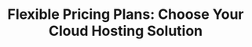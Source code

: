 ---
title: "Flexible Pricing Plans: Choose Your Cloud Hosting Solution"
description: Host on Your Own Cloud or Leverage Dataflow's Cloud
hostown: Host on your own cloud
hostdata: Host on dataflow cloud

owncloudplan:
   plan1:
      suggestion: Simple Pack
      planname: Free
      slogan: The basics for individuals and organizations
      cost: 0
      duration: 14 days free trail
      button: Join for free
      feature1: Centralized connection  
      feature2: Jupyter 
      feature3: Airflow 
      feature4: ADT 
      feature5: Dash app 
      
   plan2:
      suggestion: Recommended
      planname: Standard
      slogan: Advanced collaboration for individuals and organizations
      cost: 99
      duration: per user/month
      button: Continue with Team
      prevplan: Everything included in Free, plus...
      feature1: Centralized connection  
      feature2: Jupyter 
      feature3: Airflow 
      feature4: ADT 
      feature5: Dash app 
      feature6: Required reviewers
      feature7: Pages and Wikis 
      feature8: Environment deployment branches and secrets
      addonshead: Featured add-ons
      addon1: GitHub Copilot Access
      addon2: Web-based support

   plan3:
      suggestion: Most Popular
      planname: Premium
      slogan: Security, compliance, and flexible deployment
      cost: 199
      duration: per user/month
      button: Continue with Team
      prevplan: Everything included in Team, plus...
      feature1: Centralized connection  
      feature2: Jupyter 
      feature3: Airflow 
      feature4: ADT 
      feature5: Dash app 
      feature6: Required reviewers
      feature7: Pages and Wikis 
      feature8: Environment deployment branches and secrets
      feature9: SAML single sign-on
      feature10: Pages and Wikis 
      feature11: GitHub Connect
      addonshead: Exclusive add-ons
      addon1: GitHub Copilot Access
      addon2: Web-based support

datacloudplans:
   plan1:
      suggestion: Simple Pack
      planname: Free
      slogan: The basics for individuals and organizations
      cost: 0
      duration: 14 days free trail
      button: Join for free
      feature1: Setup cloud 
      feature2: Data infrastructure
      feature3: 100 prompts /hour
      feature4: Consultation

   plan2:
      suggestion: Most Popular
      planname: Premium
      slogan: Security, compliance, and flexible deployment
      message: For when your mission-critical software requires organization-wide security, compliance, and planning
      button: Contact us for pricing
      prevplan: Everything included in Team, plus...
      feature1: Centralized connection  
      feature2: Jupyter 
      feature3: Airflow 
      feature4: ADT 
      feature5: Dash app 
      feature6: Required reviewers
      feature7: Setup cloud 
      feature8: Data infrastructure
      feature9: 100 prompts /hour
      feature10: Consultation
      feature11: Team Collaboration
      addonshead: Exclusive add-ons
      addon1: GitHub Copilot Access
      addon2: Web-based support

heading: Compare Plan Features

table1:
    tablehead1: 
      title: Compare Plan Features
      description: The basics for individuals and organizations
    tablehead2:
       cost: Free
       button: choose this plan
    tablehead3: 
       cost: 99
       duration: /month
       button: choose this plan
    tablehead4:
       cost: 199
       duration: /month
       button: choose this plan
    feature1: Centralized connection management
    feature2: Stable connection management
    feature3: Jupyter
    feature4: Airflow
    feature5: Dash app
    feature6: Apache Spark
    feature7: Free 2hrs Consultation /month
    feature8: Email support
    feature9: Mobile support
    feature10: Response time

table2:
    tablehead1: 
      title: Compare Plan Features
      description: The basics for individuals and organizations
    tablehead2:
       cost: Free
       button: choose this plan
    tablehead3:
       cost: Contact us
       button: choose this plan
    feature1: Setup Cloud
    feature2: Consultation
    feature3: Data infrastructure
    feature4: Custom Pricing
    feature5: 100 prompt/hour
    feature6: Team and Individual Dashboards


---